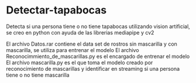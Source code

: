 # Detectar-tapabocas
Detecta si una persona tiene o no tiene tapabocas utilizando vision artificial, se creo en python con ayuda de las  librerias mediapipe y cv2


El archivo Datos.rar contiene el data set  de rostros sin mascarilla y con mascarilla, se utiliza para entrenar el modelo
El archivo Reconocimmiento_de_mascarillas.py es el encargado de entrenar el modelo
El archivo mascarilla.py es el que toma el modelo creado por reconocimiento de mascarillas y identificar en streaming si una persona tiene o no tiene mascarilla
